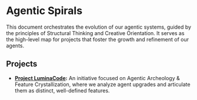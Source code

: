 # Agentic Spirals

This document orchestrates the evolution of our agentic systems, guided by the principles of Structural Thinking and Creative Orientation. It serves as the high-level map for projects that foster the growth and refinement of our agents.

## Projects

*   **[Project LuminaCode](./Project_LuminaCode):** An initiative focused on Agentic Archeology & Feature Crystallization, where we analyze agent upgrades and articulate them as distinct, well-defined features.
